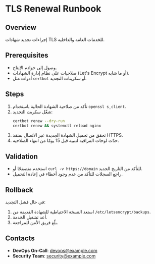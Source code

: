 # TLS Renewal Runbook

## Overview
إجراءات تجديد شهادات TLS للخدمات العامة والداخلية.

## Prerequisites
- وصول إلى خوادم الإنتاج.
- صلاحيات على نظام إدارة الشهادات (Let's Encrypt أو ما شابه).
- أدوات مثل `certbot` أو سكربتات التجديد.

## Steps
1. تأكد من صلاحية الشهادة الحالية باستخدام `openssl s_client`.
2. شغّل سكربت التجديد:
   ```bash
   certbot renew --dry-run
   certbot renew && systemctl reload nginx
   ```
3. تحقق من تحميل الشهادة الجديدة عبر الاتصال بمنفذ HTTPS.
4. حدّث لوحات المراقبة لتنبيه قبل 15 يومًا من انتهاء الصلاحية.

## Validation
- استخدم متصفحًا أو `curl -v https://domain` للتأكد من التاريخ الجديد.
- راجع السجلات للتأكد من عدم وجود أخطاء في إعادة التحميل.

## Rollback
في حال فشل التجديد:
1. استعد النسخة الاحتياطية للشهادة القديمة من `/etc/letsencrypt/backups`.
2. أعد تشغيل الخدمة.
3. بلّغ فريق الأمن للمراجعة.

## Contacts
- **DevOps On-Call**: devops@example.com
- **Security Team**: security@example.com
